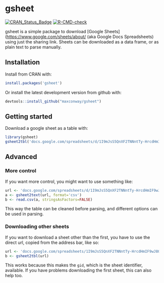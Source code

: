 
<!-- README.md is generated from README.Rmd. Please edit that file -->

# gsheet

<!-- badges: start -->
[![CRAN_Status_Badge](http://www.r-pkg.org/badges/version/gsheet)](https://cran.r-project.org/package=gsheet)
[![R-CMD-check](https://github.com/maxconway/gsheet/actions/workflows/R-CMD-check.yaml/badge.svg)](https://github.com/maxconway/gsheet/actions/workflows/R-CMD-check.yaml)
<!-- badges: end -->

gsheet is a simple package to download \[Google
Sheets\](<https://www.google.com/sheets/about/> (aka Google Docs
Spreadsheets) using just the sharing link. Sheets can be downloaded as a
data frame, or as plain text to parse manually.

## Installation

Install from CRAN with:

``` r
install.packages('gsheet')
```

Or install the latest development version from github with:

``` r
devtools::install_github("maxconway/gsheet")
```

## Getting started

Download a google sheet as a table with:

``` r
library(gsheet)
gsheet2tbl('docs.google.com/spreadsheets/d/1I9mJsS5QnXF2TNNntTy-HrcdHmIF9wJ8ONYvEJTXSNo')
```

## Advanced

### More control

If you want more control, you might want to use something like:

``` r
url <- 'docs.google.com/spreadsheets/d/1I9mJsS5QnXF2TNNntTy-HrcdHmIF9wJ8ONYvEJTXSNo'
a <- gsheet2text(url, format='csv')
b <- read.csv(a, stringsAsFactors=FALSE)
```

This way the table can be cleaned before parsing, and different options
can be used in parsing.

### Downloading other sheets

If you want to download a sheet other than the first, you have to use
the direct url, copied from the address bar, like so:

``` r
url <- 'docs.google.com/spreadsheets/1I9mJsS5QnXF2TNNntTy-HrcdHmIF9wJ8ONYvEJTXSNo#gid=850032961'
b <- gsheet2tbl(url)
```

This works because this makes the `gid`, which is the sheet identifier,
available. If you have problems downloading the first sheet, this can
also help too.
